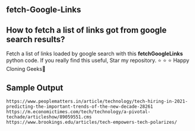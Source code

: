 ## fetch-Google-Links

## How to fetch a list of links got from google search results?
Fetch a list of links loaded by google search with this **fetchGoogleLinks** python code. 
If you really find this useful, Star my repository. ⭐ ⭐ ⭐
Happy Cloning Geeks🤝

## Sample Output
```
https://www.peoplematters.in/article/technology/tech-hiring-in-2021-predicting-the-important-trends-of-the-new-decade-28261
https://m.economictimes.com/tech/technology/a-pivotal-techade/articleshow/89059551.cms
https://www.brookings.edu/articles/tech-empowers-tech-polarizes/
```
